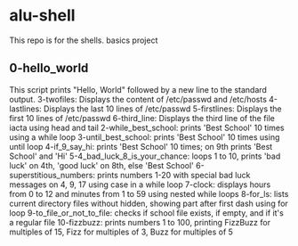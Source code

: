 # alu-shell
This repo is for the shells. basics project
## 0-hello_world
This script prints "Hello, World" followed by a new line to the standard output.
3-twofiles: Displays the content of /etc/passwd and /etc/hosts
4-lastlines: Displays the last 10 lines of /etc/passwd
5-firstlines: Displays the first 10 lines of /etc/passwd
6-third_line: Displays the third line of the file iacta using head and tail
2-while_best_school: prints 'Best School' 10 times using a while loop
3-until_best_school: prints 'Best School' 10 times using until loop
4-if_9_say_hi: prints 'Best School' 10 times; on 9th prints 'Best School' and 'Hi'
5-4_bad_luck_8_is_your_chance: loops 1 to 10, prints 'bad luck' on 4th, 'good luck' on 8th, else 'Best School'
6-superstitious_numbers: prints numbers 1-20 with special bad luck messages on 4, 9, 17 using case in a while loop
7-clock: displays hours from 0 to 12 and minutes from 1 to 59 using nested while loops
8-for_ls: lists current directory files without hidden, showing part after first dash using for loop
9-to_file_or_not_to_file: checks if school file exists, if empty, and if it's a regular file
10-fizzbuzz: prints numbers 1 to 100, printing FizzBuzz for multiples of 15, Fizz for multiples of 3, Buzz for multiples of 5
